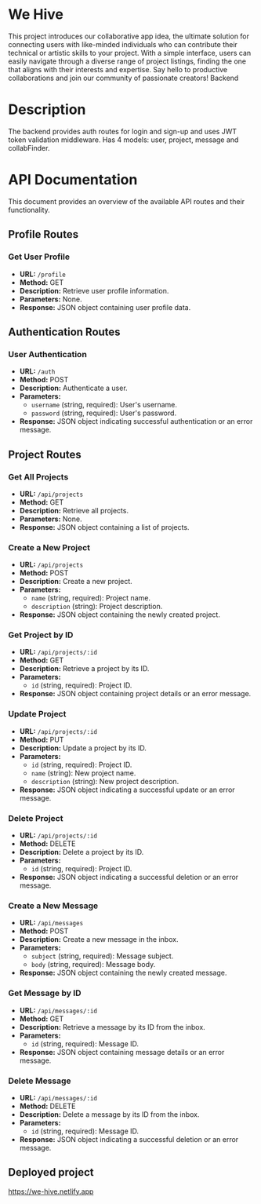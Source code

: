 # We Hive

This project introduces our collaborative app idea, the ultimate solution for connecting users with like-minded individuals who can contribute their technical or artistic skills to your project. With a simple interface, users can easily navigate through a diverse range of project listings, finding the one that aligns with their interests and expertise. Say hello to productive collaborations and join our community of passionate creators!
Backend

# Description

The backend provides auth routes for login and sign-up and uses JWT token validation middleware.
Has 4 models: user, project, message and collabFinder.


# API Documentation

This document provides an overview of the available API routes and their functionality.

## Profile Routes

### Get User Profile

- **URL:** `/profile`
- **Method:** GET
- **Description:** Retrieve user profile information.
- **Parameters:** None.
- **Response:** JSON object containing user profile data.

## Authentication Routes

### User Authentication

- **URL:** `/auth`
- **Method:** POST
- **Description:** Authenticate a user.
- **Parameters:**
  - `username` (string, required): User's username.
  - `password` (string, required): User's password.
- **Response:** JSON object indicating successful authentication or an error message.



## Project Routes

### Get All Projects

- **URL:** `/api/projects`
- **Method:** GET
- **Description:** Retrieve all projects.
- **Parameters:** None.
- **Response:** JSON object containing a list of projects.

### Create a New Project

- **URL:** `/api/projects`
- **Method:** POST
- **Description:** Create a new project.
- **Parameters:**
  - `name` (string, required): Project name.
  - `description` (string): Project description.
- **Response:** JSON object containing the newly created project.

### Get Project by ID

- **URL:** `/api/projects/:id`
- **Method:** GET
- **Description:** Retrieve a project by its ID.
- **Parameters:**
  - `id` (string, required): Project ID.
- **Response:** JSON object containing project details or an error message.

### Update Project

- **URL:** `/api/projects/:id`
- **Method:** PUT
- **Description:** Update a project by its ID.
- **Parameters:**
  - `id` (string, required): Project ID.
  - `name` (string): New project name.
  - `description` (string): New project description.
- **Response:** JSON object indicating a successful update or an error message.

### Delete Project

- **URL:** `/api/projects/:id`
- **Method:** DELETE
- **Description:** Delete a project by its ID.
- **Parameters:**
  - `id` (string, required): Project ID.
- **Response:** JSON object indicating a successful deletion or an error message.



### Create a New Message

- **URL:** `/api/messages`
- **Method:** POST
- **Description:** Create a new message in the inbox.
- **Parameters:**
  - `subject` (string, required): Message subject.
  - `body` (string, required): Message body.
- **Response:** JSON object containing the newly created message.

### Get Message by ID

- **URL:** `/api/messages/:id`
- **Method:** GET
- **Description:** Retrieve a message by its ID from the inbox.
- **Parameters:**
  - `id` (string, required): Message ID.
- **Response:** JSON object containing message details or an error message.

### Delete Message

- **URL:** `/api/messages/:id`
- **Method:** DELETE
- **Description:** Delete a message by its ID from the inbox.
- **Parameters:**
  - `id` (string, required): Message ID.
- **Response:** JSON object indicating a successful deletion or an error message.


## Deployed project

https://we-hive.netlify.app
